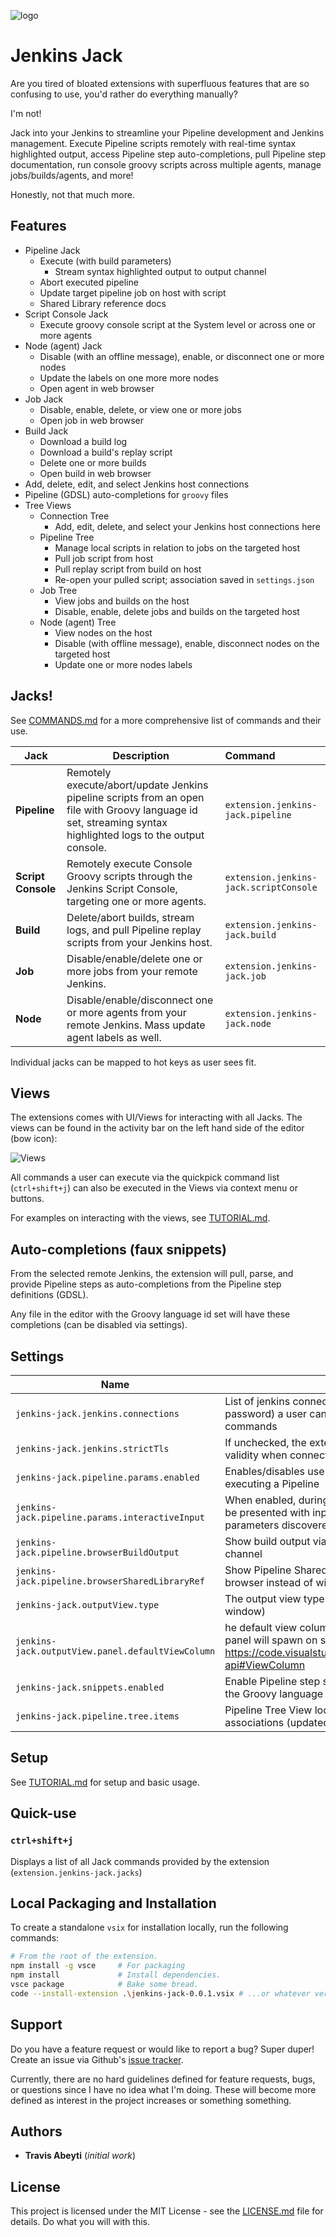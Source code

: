 ![logo](images/doc/demo.gif)

# Jenkins Jack

Are you tired of bloated extensions with superfluous features that are so confusing to use, you'd rather do everything manually?

I'm not!

Jack into your Jenkins to streamline your Pipeline development and Jenkins management. Execute Pipeline scripts remotely with real-time syntax highlighted output, access Pipeline step auto-completions, pull Pipeline step documentation, run console groovy scripts across multiple agents, manage jobs/builds/agents, and more!

Honestly, not that much more.

## Features

* Pipeline Jack
    * Execute (with build parameters)
        * Stream syntax highlighted output to output channel
    * Abort executed pipeline
    * Update target pipeline job on host with script
    * Shared Library reference docs
* Script Console Jack
    * Execute groovy console script at the System level or across one or more agents
* Node (agent) Jack
    * Disable (with an offline message), enable, or disconnect one or more nodes
    * Update the labels on one more more nodes
    * Open agent in web browser
* Job Jack
    * Disable, enable, delete, or view one or more jobs
    * Open job in web browser
* Build Jack
    * Download a build log
    * Download a build's replay script
    * Delete one or more builds
    * Open build in web browser
* Add, delete, edit, and select Jenkins host connections
* Pipeline (GDSL) auto-completions for `groovy` files
* Tree Views
    * Connection Tree
        * Add, edit, delete, and select your Jenkins host connections here
    * Pipeline Tree
        * Manage local scripts in relation to jobs on the targeted host
        * Pull job script from host
        * Pull replay script from build on host
        * Re-open your pulled script; association saved in `settings.json`
    * Job Tree
        * View jobs and builds on the host
        * Disable, enable, delete jobs and builds on the targeted host
    * Node (agent) Tree
        * View nodes on the host
        * Disable (with offline message), enable, disconnect nodes on the targeted host
        * Update one or more nodes labels

## Jacks!

See [COMMANDS.md](COMMANDS.md) for a more comprehensive list of commands and their use.

|Jack|Description|Command|
|---|---|:---|
|__Pipeline__|Remotely execute/abort/update Jenkins pipeline scripts from an open file with Groovy language id set, streaming syntax highlighted logs to the output console.|`extension.jenkins-jack.pipeline`|
|__Script Console__|Remotely execute Console Groovy scripts through the Jenkins Script Console, targeting one or more agents.|`extension.jenkins-jack.scriptConsole`|
|__Build__|Delete/abort builds, stream logs, and pull Pipeline replay scripts from your Jenkins host.|`extension.jenkins-jack.build`|
|__Job__|Disable/enable/delete one or more jobs from your remote Jenkins.|`extension.jenkins-jack.job`|
|__Node__|Disable/enable/disconnect one or more agents from your remote Jenkins. Mass update agent labels as well.|`extension.jenkins-jack.node`|

Individual jacks can be mapped to hot keys as user sees fit.

## Views

The extensions comes with UI/Views for interacting with all Jacks. The views can be found in the activity bar on the left hand side of the editor (bow icon):

![Views](images/doc/views.png)

All commands a user can execute via the quickpick command list (`ctrl+shift+j`) can also be executed in the Views via context menu or buttons.

For examples on interacting with the views, see [TUTORIAL.md](TUTORIAL.md).

## Auto-completions (faux snippets)

From the selected remote Jenkins, the extension will pull, parse, and provide Pipeline steps as auto-completions from the Pipeline step definitions (GDSL).

Any file in the editor with the Groovy language id set will have these completions (can be disabled via settings).

## Settings

|Name |Description |
| --- | ---------- |
| `jenkins-jack.jenkins.connections` | List of jenkins connections (uri, username, and password) a user can switch between for running commands |
| `jenkins-jack.jenkins.strictTls` | If unchecked, the extension will **not** check certificate validity when connecting through HTTPS |
| `jenkins-jack.pipeline.params.enabled` | Enables/disables use of build parameters when executing a Pipeline |
| `jenkins-jack.pipeline.params.interactiveInput` | When enabled, during Pipeline execution a user will be presented with input boxes to enter values for build parameters discovered on the Pipeline job |
| `jenkins-jack.pipeline.browserBuildOutput` | Show build output via browser instead of the `OUTPUT` channel |
| `jenkins-jack.pipeline.browserSharedLibraryRef` | Show Pipeline Shared Library documentation via browser instead of within vscode as markdown |
| `jenkins-jack.outputView.type` | The output view type (e.g. `OUTPUT` window or editor window) |
| `jenkins-jack.outputView.panel.defaultViewColumn` | he default view column (location) in vscode the output panel will spawn on show. See https://code.visualstudio.com/api/references/vscode-api#ViewColumn |
| `jenkins-jack.snippets.enabled` | Enable Pipeline step snippets for editors windows with the Groovy language id set |
| `jenkins-jack.pipeline.tree.items` | Pipeline Tree View local script to host Pipeline job associations (updated by extension) |

## Setup

See [TUTORIAL.md](TUTORIAL.md##setting-up-a-connection) for setup and basic usage.

## Quick-use

### `ctrl+shift+j`

Displays a list of all Jack commands provided by the extension (`extension.jenkins-jack.jacks`)

## Local Packaging and Installation
To create a standalone `vsix` for installation locally, run the following commands:
```bash
# From the root of the extension.
npm install -g vsce     # For packaging
npm install             # Install dependencies.
vsce package            # Bake some bread.
code --install-extension .\jenkins-jack-0.0.1.vsix # ...or whatever version was built
```

## Support
Do you have a feature request or would like to report a bug? Super duper! Create an issue via Github's [issue tracker](https://github.com/tabeyti/jenkins-jack/issues).

Currently, there are no hard guidelines defined for feature requests, bugs, or questions since I have no idea what I'm doing. These will become more defined as interest in the project increases or something something.

## Authors

* **Travis Abeyti** (*initial work*)

## License

This project is licensed under the MIT License - see the [LICENSE.md](LICENSE.md) file for details. Do what you will with this.

